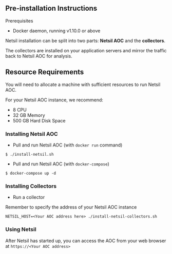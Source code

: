 ## Pre-installation Instructions
Prerequisites
- Docker daemon, running v1.10.0 or above

Netsil installation can be split into two parts: **Netsil AOC** and the **collectors**.

The collectors are installed on your application servers and mirror the traffic back to Netsil AOC for analysis.


## Resource Requirements
You will need to allocate a machine with sufficient resources to run Netsil AOC. 

For your Netsil AOC instance, we recommend:

- 8 CPU
- 32 GB Memory
- 500 GB Hard Disk Space


### Installing Netsil AOC
* Pull and run Netsil AOC (with `docker run` command)
```
$ ./install-netsil.sh
```

* Pull and run Netsil AOC (with `docker-compose`)
```
$ docker-compose up -d
```

### Installing Collectors
* Run a collector 

Remember to specify the address of your Netsil AOC instance
```
NETSIL_HOST=<Your AOC address here> ./install-netsil-collectors.sh
```

### Using Netsil
After Netsil has started up, you can access the AOC from your web browser at `https://<Your AOC address>` 
